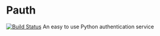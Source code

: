 # Pauth
[![Build Status](https://travis-ci.org/JonLMyers/Pauth.svg?branch=master)](https://travis-ci.org/JonLMyers/Pauth)
An easy to use Python authentication service
